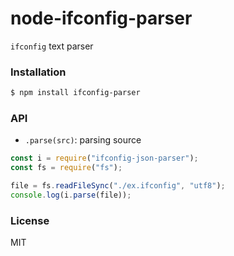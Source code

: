 
node-ifconfig-parser
===========================
`ifconfig` text parser

### Installation
```sh
$ npm install ifconfig-parser
```

### API

* `.parse(src)`: parsing source

```javascript
const i = require("ifconfig-json-parser");
const fs = require("fs");

file = fs.readFileSync("./ex.ifconfig", "utf8");
console.log(i.parse(file));
```

### License
MIT

